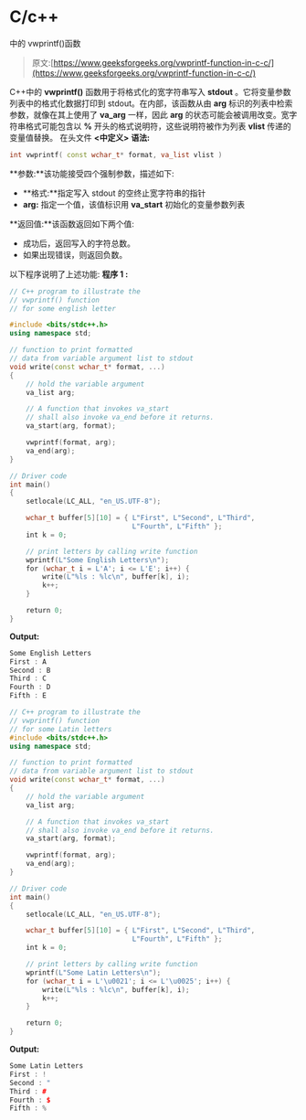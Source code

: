 # C/c++

中的 vwprintf()函数

> 原文:[https://www.geeksforgeeks.org/vwprintf-function-in-c-c/](https://www.geeksforgeeks.org/vwprintf-function-in-c-c/)

C++中的 **vwprintf()** 函数用于将格式化的宽字符串写入 **stdout** 。它将变量参数列表中的格式化数据打印到 stdout。在内部，该函数从由 **arg** 标识的列表中检索参数，就像在其上使用了 **va_arg** 一样，因此 **arg** 的状态可能会被调用改变。宽字符串格式可能包含以 **%** 开头的格式说明符，这些说明符被作为列表 **vlist** 传递的变量值替换。
在头文件 **<中定义>**
**语法:**

```cpp
int vwprintf( const wchar_t* format, va_list vlist )
```

**参数:**该功能接受四个强制参数，描述如下:

*   **格式:**指定写入 stdout 的空终止宽字符串的指针
*   **arg:** 指定一个值，该值标识用 **va_start** 初始化的变量参数列表

**返回值:**该函数返回如下两个值:

*   成功后，返回写入的字符总数。
*   如果出现错误，则返回负数。

以下程序说明了上述功能:
**程序 1 :**

```cpp
// C++ program to illustrate the
// vwprintf() function
// for some english letter

#include <bits/stdc++.h>
using namespace std;

// function to print formatted
// data from variable argument list to stdout
void write(const wchar_t* format, ...)
{
    // hold the variable argument
    va_list arg;

    // A function that invokes va_start
    // shall also invoke va_end before it returns.
    va_start(arg, format);

    vwprintf(format, arg);
    va_end(arg);
}

// Driver code
int main()
{
    setlocale(LC_ALL, "en_US.UTF-8");

    wchar_t buffer[5][10] = { L"First", L"Second", L"Third",
                              L"Fourth", L"Fifth" };
    int k = 0;

    // print letters by calling write function
    wprintf(L"Some English Letters\n");
    for (wchar_t i = L'A'; i <= L'E'; i++) {
        write(L"%ls : %lc\n", buffer[k], i);
        k++;
    }

    return 0;
}
```

**Output:**

```cpp
Some English Letters
First : A
Second : B
Third : C
Fourth : D
Fifth : E

```

```cpp
// C++ program to illustrate the
// vwprintf() function
// for some Latin letters
#include <bits/stdc++.h>
using namespace std;

// function to print formatted
// data from variable argument list to stdout
void write(const wchar_t* format, ...)
{
    // hold the variable argument
    va_list arg;

    // A function that invokes va_start
    // shall also invoke va_end before it returns.
    va_start(arg, format);

    vwprintf(format, arg);
    va_end(arg);
}

// Driver code
int main()
{
    setlocale(LC_ALL, "en_US.UTF-8");

    wchar_t buffer[5][10] = { L"First", L"Second", L"Third",
                              L"Fourth", L"Fifth" };
    int k = 0;

    // print letters by calling write function
    wprintf(L"Some Latin Letters\n");
    for (wchar_t i = L'\u0021'; i <= L'\u0025'; i++) {
        write(L"%ls : %lc\n", buffer[k], i);
        k++;
    }

    return 0;
}
```

**Output:**

```cpp
Some Latin Letters
First : !
Second : "
Third : #
Fourth : $
Fifth : %

```